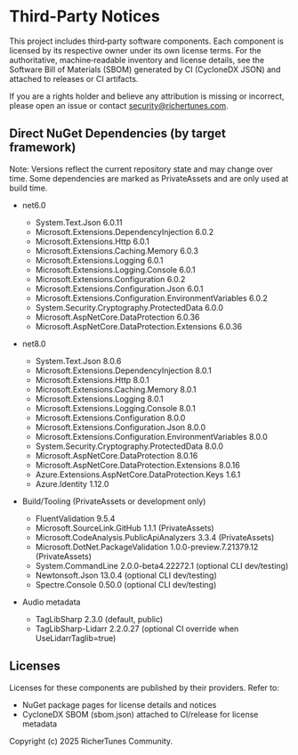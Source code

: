 # Third-Party Notices

This project includes third‑party software components. Each component is licensed by its respective owner under its own license terms. For the authoritative, machine‑readable inventory and license details, see the Software Bill of Materials (SBOM) generated by CI (CycloneDX JSON) and attached to releases or CI artifacts.

If you are a rights holder and believe any attribution is missing or incorrect, please open an issue or contact security@richertunes.com.

## Direct NuGet Dependencies (by target framework)

Note: Versions reflect the current repository state and may change over time. Some dependencies are marked as PrivateAssets and are only used at build time.

- net6.0
  - System.Text.Json 6.0.11
  - Microsoft.Extensions.DependencyInjection 6.0.2
  - Microsoft.Extensions.Http 6.0.1
  - Microsoft.Extensions.Caching.Memory 6.0.3
  - Microsoft.Extensions.Logging 6.0.1
  - Microsoft.Extensions.Logging.Console 6.0.1
  - Microsoft.Extensions.Configuration 6.0.2
  - Microsoft.Extensions.Configuration.Json 6.0.1
  - Microsoft.Extensions.Configuration.EnvironmentVariables 6.0.2
  - System.Security.Cryptography.ProtectedData 6.0.0
  - Microsoft.AspNetCore.DataProtection 6.0.36
  - Microsoft.AspNetCore.DataProtection.Extensions 6.0.36

- net8.0
  - System.Text.Json 8.0.6
  - Microsoft.Extensions.DependencyInjection 8.0.1
  - Microsoft.Extensions.Http 8.0.1
  - Microsoft.Extensions.Caching.Memory 8.0.1
  - Microsoft.Extensions.Logging 8.0.1
  - Microsoft.Extensions.Logging.Console 8.0.1
  - Microsoft.Extensions.Configuration 8.0.0
  - Microsoft.Extensions.Configuration.Json 8.0.0
  - Microsoft.Extensions.Configuration.EnvironmentVariables 8.0.0
  - System.Security.Cryptography.ProtectedData 8.0.0
  - Microsoft.AspNetCore.DataProtection 8.0.16
  - Microsoft.AspNetCore.DataProtection.Extensions 8.0.16
  - Azure.Extensions.AspNetCore.DataProtection.Keys 1.6.1
  - Azure.Identity 1.12.0

- Build/Tooling (PrivateAssets or development only)
  - FluentValidation 9.5.4
  - Microsoft.SourceLink.GitHub 1.1.1 (PrivateAssets)
  - Microsoft.CodeAnalysis.PublicApiAnalyzers 3.3.4 (PrivateAssets)
  - Microsoft.DotNet.PackageValidation 1.0.0-preview.7.21379.12 (PrivateAssets)
  - System.CommandLine 2.0.0-beta4.22272.1 (optional CLI dev/testing)
  - Newtonsoft.Json 13.0.4 (optional CLI dev/testing)
  - Spectre.Console 0.50.0 (optional CLI dev/testing)

- Audio metadata
  - TagLibSharp 2.3.0 (default, public)
  - TagLibSharp-Lidarr 2.2.0.27 (optional CI override when UseLidarrTaglib=true)

## Licenses

Licenses for these components are published by their providers. Refer to:

- NuGet package pages for license details and notices
- CycloneDX SBOM (sbom.json) attached to CI/release for license metadata

Copyright (c) 2025 RicherTunes Community.
